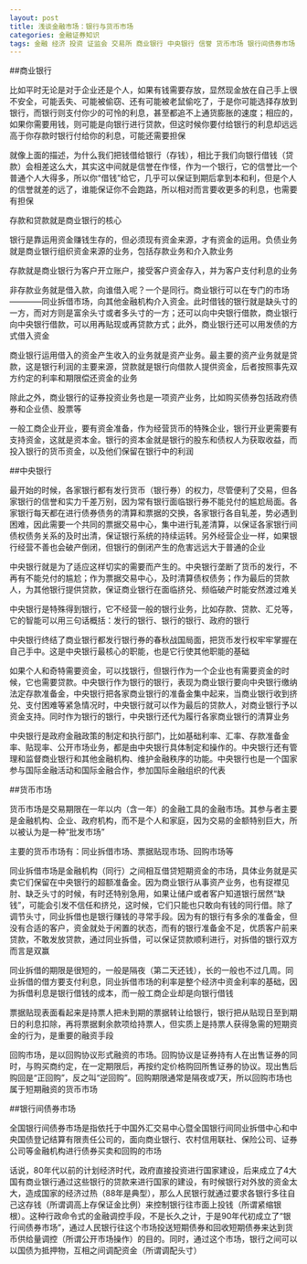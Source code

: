 ```yaml
---
layout: post
title: 浅谈金融市场：银行与货币市场
categories: 金融证券知识
tags: 金融 经济 投资 证监会 交易所 商业银行 中央银行 信誉 货币市场 银行间债券市场
---
```


##商业银行

比如平时无论是对于企业还是个人，如果有钱需要存放，显然现金放在自己手上很不安全，可能丢失、可能被偷窃、还有可能被老鼠偷吃了，于是你可能选择存放到银行，而银行则支付你少的可怜的利息，甚至都追不上通货膨胀的速度；相应的，如果你需要用钱，则可能是向银行进行贷款，但这时候你要付给银行的利息却远远高于你存款时银行付给你的利息，可能还需要担保

就像上面的描述，为什么我们把钱借给银行（存钱），相比于我们向银行借钱（贷款）会相差这么大，其实这中间就是信誉在作怪，作为一个银行，它的信誉比一个普通个人大得多，所以你“借钱”给它，几乎可以保证到期后拿到本和利，但是个人的信誉就差的远了，谁能保证你不会跑路，所以相对而言要收更多的利息，也需要有担保

存款和贷款就是商业银行的核心

银行是靠运用资金赚钱生存的，但必须现有资金来源，才有资金的运用。负债业务就是商业银行组织资金来源的业务，包括存款业务和介入款业务

存款就是商业银行为客户开立账户，接受客户资金存入，并为客户支付利息的业务

非存款业务就是借入款，向谁借入呢？一个是同行。商业银行可以在专门的市场————同业拆借市场，向其他金融机构介入资金。此时借钱的银行就是缺头寸的一方，而对方则是富余头寸或者多头寸的一方；还可以向中央银行借款，商业银行向中央银行借款，可以用再贴现或再贷款方式；此外，商业银行还可以用发债的方式借入资金

商业银行运用借入的资金产生收入的业务就是资产业务。最主要的资产业务就是贷款，这是银行利润的主要来源，贷款就是银行向借款人提供资金，后者按照事先双方约定的利率和期限偿还资金的业务

除此之外，商业银行的证券投资业务也是一项资产业务，比如购买债券包括政府债券和企业债、股票等

一般工商企业开业，要有资金准备，作为经营货币的特殊企业，银行开业更需要有支持资金，这就是资本金。银行的资本金就是银行的股东和债权人为获取收益，而投入银行的货币资金，以及他们保留在银行中的利润

##中央银行

最开始的时候，各家银行都有发行货币（银行券）的权力，尽管便利了交易，但各家银行的信誉和实力千差万别，因为常有银行面临银行券不能兑付的尴尬局面。各家银行每天都在进行债券债务的清算和票据的交换，各家银行各自轧差，势必遇到困难，因此需要一个共同的票据交易中心，集中进行轧差清算，以保证各家银行间债权债务关系的及时出清，保证银行系统的持续运转。另外经营企业一样，如果银行经营不善也会破产倒闭，但银行的倒闭产生的危害远远大于普通的企业

中央银行就是为了适应这样切实的需要而产生的。中央银行垄断了货币的发行，不再有不能兑付的尴尬；作为票据交易中心，及时清算债权债务；作为最后的贷款人，为其他银行提供贷款，保证商业银行在面临挤兑、频临破产时能安然渡过难关

中央银行是特殊得到银行，它不经营一般的银行业务，比如存款、贷款、汇兑等，它的智能可以用三句话概括：发行的银行、银行的银行、政府的银行

中央银行终结了商业银行都发行银行券的春秋战国局面，把货币发行权牢牢掌握在自己手中。这是中央银行最核心的职能，也是它行使其他职能的基础

如果个人和奇特需要资金，可以找银行，但银行作为一个企业也有需要资金的时候，它也需要贷款。中央银行作为银行的银行，表现为商业银行要向中央银行缴纳法定存款准备金，中央银行把各家商业银行的准备金集中起来，当商业银行收到挤兑、支付困难等紧急情况时，中央银行就可以作为最后的贷款人，对商业银行予以资金支持。同时作为银行的银行，中央银行还代为履行各家商业银行的清算业务

中央银行是政府金融政策的制定和执行部门，比如基础利率、汇率、存款准备金率、贴现率、公开市场业务，都是由中央银行具体制定和操作的。中央银行还有管理和监督商业银行和其他金融机构、维护金融秩序的功能。中央银行也是一个国家参与国际金融活动和国际金融合作，参加国际金融组织的代表

##货币市场

货币市场是交易期限在一年以内（含一年）的金融工具的金融市场。其参与者主要是金融机构、企业、政府机构，而不是个人和家庭，因为交易的金额特别巨大，所以被认为是一种“批发市场”

主要的货币市场有：同业拆借市场、票据贴现市场、回购市场等

同业拆借市场是金融机构（同行）之间相互借贷短期资金的市场，具体业务就是买卖它们保留在中央银行的超额准备金。因为商业银行从事资产业务，也有捉襟见肘、缺乏头寸的时候，有时还特别急用，如果让储户或者客户知道银行居然“缺钱”，可能会引发不信任和挤兑，这时候，它们只能也只敢向有钱的同行借。除了调节头寸，同业拆借也是银行赚钱的寻常手段。因为有的银行有多余的准备金，但没有合适的客户，资金就处于闲置的状态，而有的银行准备金不足，优质客户前来贷款，不敢发放贷款，通过同业拆借，可以保证贷款顺利进行，对拆借的银行双方而言是双赢

同业拆借的期限是很短的，一般是隔夜（第二天还钱），长的一般也不过几周。同业拆借的借方要支付利息，同业拆借市场的利率是整个经济中资金利率的基础，因为拆借利息是银行借钱的成本，而一般工商企业却是向银行借钱

票据贴现表面看起来是持票人把未到期的票据转让给银行，银行把从贴现日至到期日的利息扣除，再将票据剩余款项给持票人，但实质上是持票人获得急需的短期资金的行为，是重要的融资手段

回购市场，是以回购协议形式融资的市场。回购协议是证券持有人在出售证券的同时，与购买商约定，在一定期限后，再按约定价格购回所售证券的协议。现出售后购回是“正回购”，反之叫“逆回购”。回购期限通常是隔夜或7天，所以回购市场也属于短期融资的货币市场

##银行间债券市场

全国银行间债券市场是指依托于中国外汇交易中心暨全国银行间同业拆借中心和中央国债登记结算有限责任公司的，面向商业银行、农村信用联社、保险公司、证券公司等金融机构进行债券买卖和回购的市场

话说，80年代以前的计划经济时代，政府直接投资进行国家建设，后来成立了4大国有商业银行通过这些银行的贷款来进行国家的建设，有时候银行对外放的资金太大，造成国家的经济过热（88年是典型），那么人民银行就通过要求各银行多往自己这存钱（所谓调高上存保证金比例）来控制银行往市面上投钱（所谓紧缩银根）。这种行政命令式的金融调控手段，不是长久之计，于是90年代初成立了“银行间债券市场”，通过人民银行往这个市场投送短期债券和回收短期债券来达到货币供给量调控（所谓公开市场操作）的目的。同时，通过这个市场，银行之间可以以国债为抵押物，互相之间调配资金（所谓调配头寸）
